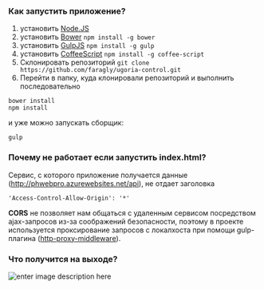 ### Как запустить приложение?
1. установить [Node.JS](https://nodejs.org/)
2. установить [Bower](http://bower.io/#install-bower) 
```	npm install -g bower	``` 
3. установить [GulpJS](http://gulpjs.com/)
```	npm install -g gulp	```
4. установить [CoffeeScript](https://www.npmjs.com/package/coffee-script)
```	npm install -g coffee-script ```
5. Склонировать репозиторий
```git clone https://github.com/faragly/ugoria-control.git```
6. Перейти в папку, куда клонировали репозиторий и выполнить последовательно
```
bower install
npm install
```
и уже можно запускать сборщик:
```
gulp
```

### Почему не работает если запустить index.html?
Сервис, с которого приложение получается данные (http://phwebpro.azurewebsites.net/api), не отдает заголовка 
```
'Access-Control-Allow-Origin': '*'
```
**CORS** не позволяет нам общаться с удаленным сервисом посредством ajax-запросов из-за соображений безопасности, поэтому в проекте используется проксирование запросов с локалхоста при помощи gulp-плагина ([http-proxy-middleware](https://www.npmjs.com/package/http-proxy-middleware)).


### Что получится на выходе?
![enter image description here](https://raw.githubusercontent.com/faragly/ugoria-control/master/demo.gif)